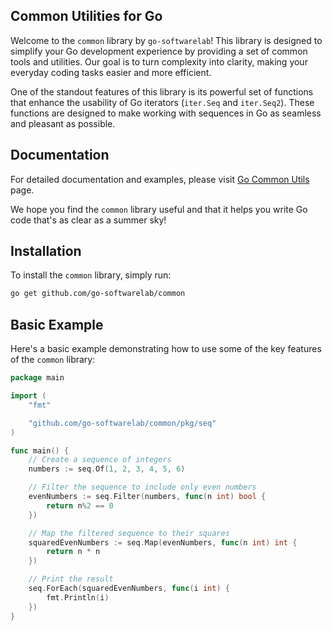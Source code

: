 ## Common Utilities for Go

Welcome to the `common` library by `go-softwarelab`! This library is designed to simplify your Go development experience by providing a set of common tools and utilities. Our goal is to turn complexity into clarity, making your everyday coding tasks easier and more efficient.

One of the standout features of this library is its powerful set of functions that enhance the usability of Go iterators (`iter.Seq` and `iter.Seq2`). These functions are designed to make working with sequences in Go as seamless and pleasant as possible.

## Documentation

For detailed documentation and examples, please visit [Go Common Utils](https://go-softwarelab.github.io/common) page.

We hope you find the `common` library useful and that it helps you write Go code that's as clear as a summer sky!

## Installation

To install the `common` library, simply run:

```sh
go get github.com/go-softwarelab/common
```

## Basic Example

Here's a basic example demonstrating how to use some of the key features of the `common` library:

```go
package main

import (
	"fmt"

	"github.com/go-softwarelab/common/pkg/seq"
)

func main() {
	// Create a sequence of integers
	numbers := seq.Of(1, 2, 3, 4, 5, 6)

	// Filter the sequence to include only even numbers
	evenNumbers := seq.Filter(numbers, func(n int) bool {
		return n%2 == 0
	})

	// Map the filtered sequence to their squares
	squaredEvenNumbers := seq.Map(evenNumbers, func(n int) int {
		return n * n
	})

	// Print the result
	seq.ForEach(squaredEvenNumbers, func(i int) {
        fmt.Println(i)
	})
}
```
